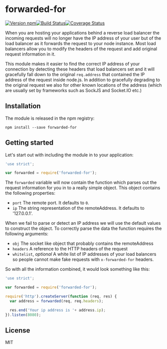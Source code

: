 # forwarded-for

[![Version npm](http://img.shields.io/npm/v/forwarded-for.svg?style=flat-square)](https://www.npmjs.com/package/forwarded-for)[![Build Status](https://img.shields.io/github/workflow/status/primus/forwarded-for/CI/master?label=CI&style=flat-square)](https://github.com/primus/forwarded-for/actions?query=workflow%3ACI+branch%3Amaster)[![Coverage Status](http://img.shields.io/coveralls/primus/forwarded-for/master.svg?style=flat-square)](https://coveralls.io/r/primus/forwarded-for?branch=master)

When you are hosting your applications behind a reverse load balancer the
incoming requests will no longer have the IP address of your user but of the
load balancer as it forwards the request to your node instance. Most load
balancers allow you to modify the headers of the request and add original
request information in it.

This module makes it easier to find the correct IP address of your connection by
detecting these headers that load balancers set and it will gracefully fall down
to the original `req.address` that contained the IP address of the request
inside node.js. In addition to gracefully degrading to the original request we
also for other known locations of the address (which are usually set by
frameworks such as SockJS and Socket.IO etc.)

## Installation

The module is released in the npm registry:

```
npm install --save forwarded-for
```

## Getting started

Let's start out with including the module in to your application:

```js
'use strict';

var forwarded = require('forwarded-for');
```

The `forwarded` variable will now contain the function which parses out the
request information for you in to a really simple object. This object contains
the following properties:

- `port` The remote port. It defaults to `0`.
- `ip` The string representation of the remoteAddress. It defaults to '127.0.0.1'.

When we fail to parse or detect an IP address we will use the default values to
construct the object. To correctly parse the data the function requires the
following arguments:

- `obj` The socket like object that probably contains the remoteAddress
- `headers` A reference to the HTTP headers of the request
- `whitelist`, _optional_ A white list of IP addresses of your load balancers so
  people cannot make fake requests with `x-forwarded-for` headers.

So with all the information combined, it would look something like this:

```js
'use strict';

var forwarded = require('forwarded-for');

require('http').createServer(function (req, res) {
  var address = forwarded(req, req.headers);

  res.end('Your ip address is '+ address.ip);
}).listen(8080);
```

## License

MIT
